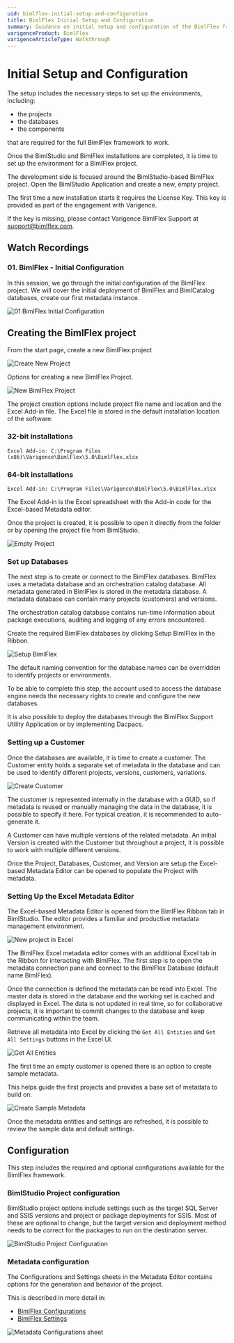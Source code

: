 ```yaml
---
uid: bimlflex-initial-setup-and-configuration
title: BimlFlex Initial Setup and Configuration
summary: Guidance on initial setup and configuration of the BimlFlex framework with detailed steps and supplemental video tutorials
varigenceProduct: BimlFlex
varigenceArticleType: Walkthrough
---
```

# Initial Setup and Configuration

<!-- TODO: Delete as covered in initial configuration -->

The setup includes the necessary steps to set up the environments, including:

* the projects
* the databases
* the components

that are required for the full BimlFlex framework to work.

Once the BimlStudio and BimlFlex installations are completed, it is time to set up the environment for a BimlFlex project.

The development side is focused around the BimlStudio-based BimlFlex project. Open the BimlStudio Application and create a new, empty project.

The first time a new installation starts it requires the License Key. This key is provided as part of the engagement with Varigence.

If the key is missing, please contact Varigence BimlFlex Support at [support@bimlflex.com](mailto:support@bimlflex.com).

## Watch Recordings

### 01. BimlFlex - Initial Configuration

In this session, we go through the initial configuration of the BimlFlex project. We will cover the initial deployment of BimlFlex and BimlCatalog databases, create our first metadata instance.

![01 BimlFlex Initial Configuration](https://www.youtube.com/watch?v=qhDTwv-jYKc?rel=0&autoplay=0)

## Creating the BimlFlex project

From the start page, create a new BimlFlex project

![Create New Project](images/bimlflex-ss-v5-create-new-project.png "Create New Project")

Options for creating a new BimlFlex Project.

![New BimlFlex Project](images/bimlflex-ss-v5-new-bimlflex-project.png "New BimlFlex Project")

The project creation options include project file name and location and the Excel Add-in file. The Excel file is stored in the default installation location of the software:

### 32-bit installations

```batchfile
Excel Add-in: C:\Program Files (x86)\Varigence\BimlFlex\5.0\BimlFlex.xlsx
```

### 64-bit installations

```batchfile
Excel Add-in: C:\Program Files\Varigence\BimlFlex\5.0\BimlFlex.xlsx
```

The Excel Add-in is the Excel spreadsheet with the Add-in code for the Excel-based Metadata editor.

Once the project is created, it is possible to open it directly from the folder or by opening the project file from BimlStudio.

![Empty Project](images/bimlflex-ss-v5-empty-project.png "Empty Project")

### Set up Databases

The next step is to create or connect to the BimlFlex databases. BimlFlex uses a metadata database and an orchestration catalog database. All metadata generated in BimlFlex is stored in the metadata database. A metadata database can contain many projects (customers) and versions.

The orchestration catalog database contains run-time information about package executions, auditing and logging of any errors encountered.

Create the required BimlFlex databases by clicking Setup BimlFlex in the Ribbon.

![Setup BimlFlex](images/bimlflex-ss-v5-setup-bimlflex.png "Setup BimlFlex")

The default naming convention for the database names can be overridden to identify projects or environments.

To be able to complete this step, the account used to access the database engine needs the necessary rights to create and configure the new databases.

It is also possible to deploy the databases through the BimlFlex Support Utility Application or by implementing Dacpacs.

### Setting up a Customer

Once the databases are available, it is time to create a customer. The Customer entity holds a separate set of metadata in the database and can be used to identify different projects, versions, customers, variations.

![Create Customer](images/bimlflex-ss-v5-create-customer.png "Create Customer")

The customer is represented internally in the database with a GUID, so if metadata is reused or manually managing the data in the database, it is possible to specify it here. For typical creation, it is recommended to auto-generate it.

A Customer can have multiple versions of the related metadata. An initial Version is created with the Customer but throughout a project, it is possible to work with multiple different versions.

Once the Project, Databases, Customer, and Version are setup the Excel-based Metadata Editor can be opened to populate the Project with metadata.

### Setting Up the Excel Metadata Editor

The Excel-based Metadata Editor is opened from the BimlFlex Ribbon tab in BimlStudio. The editor provides a familiar and productive metadata management environment.

![New project in Excel](images/bimlflex-ss-v5-excel-new-project.png "New project in Excel")

The BimlFlex Excel metadata editor comes with an additional Excel tab in the Ribbon for interacting with BimlFlex. The first step is to open the metadata connection pane and connect to the BimlFlex Database (default name BimlFlex).

Once the connection is defined the metadata can be read into Excel. The master data is stored in the database and the working set is cached and displayed in Excel. The data is not updated in real time, so for collaborative projects, it is important to commit changes to the database and keep communicating within the team.

Retrieve all metadata into Excel by clicking the `Get All Entities` and `Get All Settings` buttons in the Excel UI.

![Get All Entities](images/bimlflex-ss-v5-excel-get-all-entities.png "Get All Entities")

The first time an empty customer is opened there is an option to create sample metadata.

This helps guide the first projects and provides a base set of metadata to build on.

![Create Sample Metadata](images/bimlflex-ss-v5-excel-create-sample-metadata.png "Create Sample Metadata")

Once the metadata entities and settings are refreshed, it is possible to review the sample data and default settings.

## Configuration

This step includes the required and optional configurations available for the BimlFlex framework.

### BimlStudio Project configuration

BimlStudio project options include settings such as the target SQL Server and SSIS versions and project or package deployments for SSIS. Most of these are optional to change, but the target version and deployment method needs to be correct for the packages to run on the destination server.

![BimlStudio Project Configuration](images/bimlstudio-ss-v5-project-configuration.png "BimlStudio Project Configuration")

### Metadata configuration

The Configurations and Settings sheets in the Metadata Editor contains  options for the generation and behavior of the project.

This is described in more detail in:

* [BimlFlex Configurations](xref:bimlflex-metadata-configurations)
* [BimlFlex Settings](xref:bimlflex-metadata-settings)

![Metadata Configurations sheet](images/bimlflex-ss-v5-excel-configurations-sheet.png "Metadata Configurations sheet")
